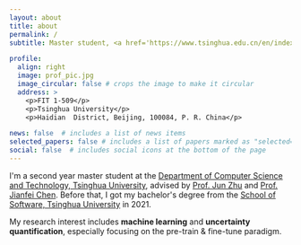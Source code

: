 ```yaml
---
layout: about
title: about
permalink: /
subtitle: Master student, <a href='https://www.tsinghua.edu.cn/en/index.htm'>Tsinghua University</a>.

profile:
  align: right
  image: prof_pic.jpg
  image_circular: false # crops the image to make it circular
  address: >
    <p>FIT 1-509</p>
    <p>Tsinghua University</p>
    <p>Haidian  District, Beijing, 100084, P. R. China</p>

news: false  # includes a list of news items
selected_papers: false # includes a list of papers marked as "selected={true}"
social: false  # includes social icons at the bottom of the page
---
```

I'm a second year master student at the [Department of Computer Science and Technology, Tsinghua University](https://www.cs.tsinghua.edu.cn/csen/), advised by [Prof. Jun Zhu](https://ml.cs.tsinghua.edu.cn/~jun/index.shtml) and [Prof. Jianfei Chen](https://ml.cs.tsinghua.edu.cn/~jianfei/). Before that, I got my bachelor's degree from the [School of Software, Tsinghua University](https://www.thss.tsinghua.edu.cn/en/) in 2021.

My research interest includes **machine learning** and **uncertainty quantification**, especially focusing on the pre-train & fine-tune paradigm.

<!--
Write your biography here. Tell the world about yourself. Link to your favorite [subreddit](http://reddit.com). You can put a picture in, too. The code is already in, just name your picture `prof_pic.jpg` and put it in the `img/` folder.

Put your address / P.O. box / other info right below your picture. You can also disable any these elements by editing `profile` property of the YAML header of your `_pages/about.md`. Edit `_bibliography/papers.bib` and Jekyll will render your [publications page](/al-folio/publications/) automatically.

Link to your social media connections, too. This theme is set up to use [Font Awesome icons](http://fortawesome.github.io/Font-Awesome/) and [Academicons](https://jpswalsh.github.io/academicons/), like the ones below. Add your Facebook, Twitter, LinkedIn, Google Scholar, or just disable all of them.
-->

